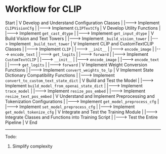 # Workflow for CLIP

Start
  |
  V
Develop and Understand Configuration Classes
  |
  |---> Implement `CLIPVisionCfg`
  |
  |---> Implement `CLIPTextCfg`
  |
  V
Develop Utility Functions
  |
  |---> Implement `get_cast_dtype`
  |
  |---> Implement `get_input_dtype`
  |
  V
Build Vision and Text Towers
  |
  |---> Implement `_build_vision_tower`
  |
  |---> Implement `_build_text_tower`
  |
  V
Implement CLIP and CustomTextCLIP Classes
  |
  |---> Implement `CLIP`
  |       |---> `__init__`
  |       |---> `encode_image`
  |       |---> `encode_text`
  |       |---> `get_logits`
  |       |---> `forward`
  |
  |---> Implement `CustomTextCLIP`
  |       |---> `__init__`
  |       |---> `encode_image`
  |       |---> `encode_text`
  |       |---> `get_logits`
  |       |---> `forward`
  |
  V
Implement Weight Conversion Functions
  |
  |---> Implement `convert_weights_to_lp`
  |
  V
Implement State Dictionary Compatibility Functions
  |
  |---> Implement `convert_to_custom_text_state_dict`
  |
  V
Build and Test the Model
  |
  |---> Implement `build_model_from_openai_state_dict`
  |
  |---> Implement `trace_model`
  |
  |---> Implement `resize_pos_embed`
  |
  |---> Implement `resize_text_pos_embed`
  |
  V
Understand and Implement Preprocessing and Tokenization Configurations
  |
  |---> Implement `get_model_preprocess_cfg`
  |
  |---> Implement `set_model_preprocess_cfg`
  |
  |---> Implement `get_model_tokenize_cfg`
  |
  V
Integrate and Test the Training Module
  |
  |---> Integrate Classes and Functions into Training Script
  |
  |---> Test the Entire Pipeline
  |
  V
End


------
Todo:
1. Simplify complexity